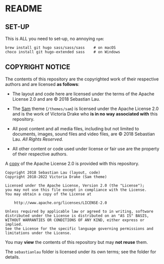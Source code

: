 # README

## SET-UP

This is ALL you need to set-up, no annoying `npm`:

    brew install git hugo sass/sass/sass    # on macOS
    choco install git hugo-extended sass    # on Windows

## COPYRIGHT NOTICE

The contents of this repository are the copyrighted work of their respective authors and are licensed **as follows**:

- The layout and code here are licensed under the terms of the Apache License 2.0 and are &copy; 2018 Sebastian Lau.

- The [Sam] theme (`/themes/sam`) is licensed under the Apache License 2.0 and is the work of Victoria Drake who __is in no way associated with__ this repository.

- All post content and all media files, including but not limited to documents, images, sound files and video files, are &copy; 2018 Sebastian Lau. *All Rights Reserved.*

- All other content or code used under license or fair use are the property of their respective authors.

A [copy] of the Apache License 2.0 is provided with this repository.

    Copyright 2018 Sebastian Lau (layout, code)
    Copyright 2018-2022 Victoria Drake (Sam theme)

    Licensed under the Apache License, Version 2.0 (the "License");
    you may not use this file except in compliance with the License.
    You may obtain a copy of the License at

        http://www.apache.org/licenses/LICENSE-2.0

    Unless required by applicable law or agreed to in writing, software
    distributed under the License is distributed on an "AS IS" BASIS,
    WITHOUT WARRANTIES OR CONDITIONS OF ANY KIND, either express or implied.
    See the License for the specific language governing permissions and
    limitations under the License.

You may __view__ the contents of this repository but may __not reuse__ them.

The `sebastianlau` folder is licensed under its own terms; see the folder for details.

[Sam]: https://github.com/victoriadrake/hugo-theme-sam
[copy]: ./LICENSE
